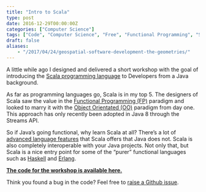 ```yaml
---
title: "Intro to Scala"
type: post 
date: 2016-12-29T00:00:00Z
categories: ["Computer Science"] 
tags: ["Code", "Computer Science", "Free", "Functional Programming", "Scala", "Training", "Workshop"] 
draft: false
aliases:
    - "/2017/04/24/geospatial-software-development-the-geometries/"
---
```

A little while ago I designed and delivered a short workshop with the goal of introducing the [Scala programming language](https://www.scala-lang.org/) to Developers from a Java background.

As far as programming languages go, Scala is in my top 5. The designers of Scala saw the value in the [Functional Programming (FP)](https://en.wikipedia.org/wiki/Functional_programming) paradigm and looked to marry it with the [Object Orientated (OO)](https://en.wikipedia.org/wiki/Object-oriented_programming) paradigm from day one. This approach has only recently been adopted in Java 8 through the Streams API.

So if Java’s going functional, why learn Scala at all? There’s a lot of [advanced language features](https://docs.scala-lang.org/tutorials/) that Scala offers that Java does not. Scala is also completely interoperable with your Java projects. Not only that, but Scala is a nice entry point for some of the “purer” functional languages such as [Haskell](https://www.haskell.org/) and [Erlang](https://www.erlang.org/).

**[The code for the workshop is available here.](https://github.com/adbourne/workshop-intro-to-scala)**

Think you found a bug in the code? Feel free to [raise a Github issue](https://github.com/adbourne/workshop-intro-to-scala/issues).